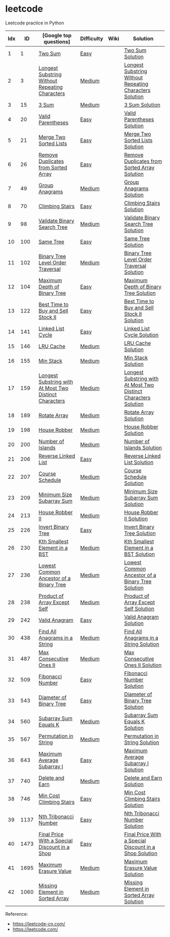 # leetcode
Leetcode practice in Python



| Idx | ID   | [Google top questions]                                           |Difficulty|Wiki                | Solution                                                  |
|-----|------| ---------------------------------------------------------------- | -------- |------------------- |-----------------------------------------------------------|
| 1   | 1    | [Two Sum]              |	[Easy]	|                    | [Two Sum Solution]                                        |
| 2   | 3    | [Longest Substring Without Repeating Characters]              |	[Medium]	|                    | [Longest Substring Without Repeating Characters Solution] |
| 3   | 15   | [3 Sum]              |	[Medium]	|                    | [3 Sum Solution]                                          |
| 4   | 20   | [Valid Parentheses]              |	[Easy]	|                    | [Valid Parentheses Solution]                              |
| 5   | 21   | [Merge Two Sorted Lists]              |	[Easy]	|                    | [Merge Two Sorted Lists Solution]                         |
| 6   | 26   | [Remove Duplicates from Sorted Array]              |	[Easy]	|                    | [Remove Duplicates from Sorted Array Solution]            |
| 7   | 49   | [Group Anagrams]              |	[Medium]	|                    | [Group Anagrams Solution]                                 |
| 8   | 70   | [Climbing Stairs]              |	[Easy]	|                    | [Climbing Stairs Solution]                                |
| 9   | 98   | [Validate Binary Search Tree]              |	[Medium]	|                    | [Validate Binary Search Tree Solution]                    |
| 10  | 100  | [Same Tree]              |	[Easy]	|                    | [Same Tree Solution]             |
| 11  | 102  | [Binary Tree Level Order Traversal]              |	[Medium]	|                    | [Binary Tree Level Order Traversal Solution]              |
| 12  | 104  | [Maximum Depth of Binary Tree]              |	[Easy]	|                    | [Maximum Depth of Binary Tree Solution]             |
| 13  | 122  | [Best Time to Buy and Sell Stock II]              |	[Easy]	|                    | [Best Time to Buy and Sell Stock II Solution]             |
| 14  | 141  | [Linked List Cycle]              |	[Easy]	|                    | [Linked List Cycle Solution]                              |
| 15  | 146  | [LRU Cache]              |	[Medium]	|                    | [LRU Cache Solution]                                      |
| 16  | 155  | [Min Stack]              |	[Medium]	|                    | [Min Stack Solution]                                      |
| 17  | 159  | [Longest Substring with At Most Two Distinct Characters]              |	[Medium]	|                    | [Longest Substring with At Most Two Distinct Characters Solution] |
| 18  | 189  | [Rotate Array]                                    |  [Medium] |                    | [Rotate Array Solution]                                   |
| 19  | 198  | [House Robber]              |	[Medium]	|                    | [House Robber Solution]                                   |
| 20  | 200  | [Number of Islands]              |	[Medium]	|                    | [Number of Islands Solution]                              |
| 21  | 206  | [Reverse Linked List]                                    |  [Easy] |                    | [Reverse Linked List Solution]                            |
| 22  | 207  | [Course Schedule]              |	[Medium]	|                    | [Course Schedule Solution]                                |
| 23  | 209  | [Minimum Size Subarray Sum]              |	[Medium]	|                    | [Minimum Size Subarray Sum Solution]                      |
| 24  | 213  | [House Robber II]              |	[Medium]	|                    | [House Robber II Solution]                                |
| 25  | 226  | [Invert Binary Tree]              |	[Easy]	|                    | [Invert Binary Tree Solution]                |
| 26  | 230  | [Kth Smallest Element in a BST]              |	[Medium]	|                    | [Kth Smallest Element in a BST Solution]                  |
| 27  | 236  | [Lowest Common Ancestor of a Binary Tree]              |	[Medium]	|                    | [Lowest Common Ancestor of a Binary Tree Solution]                |
| 28  | 238  | [Product of Array Except Self]              |	[Medium]	|                    | [Product of Array Except Self Solution]                   |
| 29  | 242  | [Valid Anagram]              |	[Easy]	|                    | [Valid Anagram Solution]                                  |
| 30  | 438  | [Find All Anagrams in a String]              |	[Medium]	|                    | [Find All Anagrams in a String Solution]                  |
| 31  | 487  | [Max Consecutive Ones II]              |	[Medium]	|                    | [Max Consecutive Ones II Solution]                        |
| 32  | 509  | [Fibonacci Number]              |	[Easy]	|                    | [Fibonacci Number Solution]                               |
| 33  | 543  | [Diameter of Binary Tree]                                    |  [Easy] |                    | [Diameter of Binary Tree Solution]                        |
| 34  | 560  | [Subarray Sum Equals K]              |	[Medium]	|                    | [Subarray Sum Equals K Solution]                          |
| 35  | 567  | [Permutation in String]              |	[Medium]	|                    | [Permutation in String Solution]                          |
| 36  | 643  | [Maximum Average Subarray I]              |	[Easy]	|                    | [Maximum Average Subarray I Solution]                     |
| 37  | 740  | [Delete and Earn]              |	[Medium]	|                    | [Delete and Earn Solution]                                |
| 38  | 746  | [Min Cost Climbing Stairs]              |	[Easy]	|                    | [Min Cost Climbing Stairs Solution]                       |
| 39  | 1137 | [Nth Tribonacci Number]              |	[Easy]	|                    | [Nth Tribonacci Number Solution]                          |
| 40  | 1473 | [Final Price With a Special Discount in a Shop]              |	[Easy]	|                    | [Final Price With a Special Discount in a Shop Solution]  |
| 41  | 1695 | [Maximum Erasure Value]              |	[Medium]	|                    | [Maximum Erasure Value Solution]                           |
| 42  | 1060 | [Missing Element in Sorted Array]                                    |  [Medium] |                    | [Missing Element in Sorted Array Solution]                |

[Remove Duplicates from Sorted Array]: https://leetcode.com/problems/remove-duplicates-from-sorted-array/
[Remove Duplicates from Sorted Array Solution]: https://github.com/robinali34/leetcode_python/blob/main/src/easy/remove_duplicates_from_sorted_array/solution.py
[Best Time to Buy and Sell Stock II]: https://leetcode.com/problems/best-time-to-buy-and-sell-stock-ii/
[Best Time to Buy and Sell Stock II Solution]: https://github.com/robinali34/leetcode_python/blob/main/src/easy/best_time_to_buy_and_sell_stock_ii/solution.py
[Rotate Array]: https://leetcode.com/problems/rotate-array/
[Rotate Array Solution]: https://github.com/robinali34/leetcode_python/blob/main/src/medium/rotate_array/solution.py
[Missing Element in Sorted Array]: https://leetcode.com/problems/missing-element-in-sorted-array/
[Missing Element in Sorted Array Solution]: https://github.com/robinali34/leetcode_python/blob/main/src/medium/missing_element_in_sorted_array/solution.py
[Two Sum]: https://leetcode.com/problems/two-sum/
[Two Sum Solution]: https://github.com/robinali34/leetcode_python/blob/main/src/easy/two_sum/solution.py
[Longest Substring Without Repeating Characters]: https://leetcode.com/problems/longest-substring-without-repeating-characters/
[Longest Substring Without Repeating Characters Solution]: https://github.com/robinali34/leetcode_python/blob/main/src/medium/longest_substring_without_repeating_characters/solution.py
[Subarray Sum Equals K]: https://leetcode.com/problems/subarray-sum-equals-k/
[Subarray Sum Equals K Solution]: https://github.com/robinali34/leetcode_python/blob/main/src/medium/subarray_sum_equals_k/solution.py
[Valid Anagram]: https://leetcode.com/problems/valid-anagram/
[Valid Anagram Solution]: https://github.com/robinali34/leetcode_python/blob/main/src/easy/valid_anagram/solution.py
[Group Anagrams]: https://leetcode.com/problems/group-anagrams/
[Group Anagrams Solution]: https://github.com/robinali34/leetcode_python/blob/main/src/medium/group_anagrams/solution.py
[Product of Array Except Self]: https://leetcode.com/problems/product-of-array-except-self/
[Product of Array Except Self Solution]: https://github.com/robinali34/leetcode_python/blob/main/src/medium/product_of_array_except_self/solution.py
[Reverse Linked List]: https://leetcode.com/problems/reverse-linked-list/
[Reverse Linked List Solution]: https://github.com/robinali34/leetcode_python/blob/main/src/easy/reverse_linked_list/solution.py
[Merge Two Sorted Lists]: https://leetcode.com/problems/merge-two-sorted-lists/
[Merge Two Sorted Lists Solution]: https://github.com/robinali34/leetcode_python/blob/main/src/easy/merge_two_sorted_lists/solution.py
[Linked List Cycle]: https://leetcode.com/problems/linked-list-cycle/
[Linked List Cycle Solution]: https://github.com/robinali34/leetcode_python/blob/main/src/easy/linked_list_cycle/solution.py
[Min Stack]: https://leetcode.com/problems/min-stack/
[Min Stack Solution]: https://github.com/robinali34/leetcode_python/blob/main/src/medium/min_stack/solution.py
[Valid Parentheses]: https://leetcode.com/problems/valid-parentheses/
[Valid Parentheses Solution]: https://github.com/robinali34/leetcode_python/blob/main/src/easy/valid_parentheses/solution.py
[LRU Cache]: https://leetcode.com/problems/lru-cache/
[LRU Cache Solution]: https://github.com/robinali34/leetcode_python/blob/main/src/medium/lru_cache/solution.py
[Maximum Depth of Binary Tree]: https://leetcode.com/problems/maximum-depth-of-binary-tree/
[Maximum Depth of Binary Tree Solution]: https://github.com/robinali34/leetcode_python/blob/main/src/easy/maximum_depth_of_binary_tree/solution.py
[Invert Binary Tree]: https://leetcode.com/problems/invert-binary-tree/
[Invert Binary Tree Solution]: https://github.com/robinali34/leetcode_python/blob/main/src/easy/invert_binary_tree/solution.py
[Same Tree]: https://leetcode.com/problems/same-tree/
[Same Tree Solution]: https://github.com/robinali34/leetcode_python/blob/main/src/easy/same_tree/solution.py
[Binary Tree Level Order Traversal]: https://leetcode.com/problems/binary-tree-level-order-traversal/
[Binary Tree Level Order Traversal Solution]: https://github.com/robinali34/leetcode_python/blob/main/src/medium/binary_tree_level_order_traversal/solution.py
[Diameter of Binary Tree]: https://leetcode.com/problems/diameter-of-binary-tree/
[Diameter of Binary Tree Solution]: https://github.com/robinali34/leetcode_python/blob/main/src/easy/diameter_of_binary_tree/solution.py
[Lowest Common Ancestor of a Binary Tree]: https://leetcode.com/problems/lowest-common-ancestor-of-a-binary-tree/
[Lowest Common Ancestor of a Binary Tree Solution]: https://github.com/robinali34/leetcode_python/blob/main/src/medium/lowest_common_ancestor_of_a_binary_tree/solution.py
[Climbing Stairs]: https://leetcode.com/problems/climbing-stairs/
[Climbing Stairs Solution]: https://github.com/robinali34/leetcode_python/blob/main/src/easy/climbing_stairs/solution.py
[Number of Islands]: https://leetcode.com/problems/number-of-islands/
[Number of Islands Solution]: https://github.com/robinali34/leetcode_python/blob/main/src/medium/number_of_islands/solution.py
[Kth Smallest Element in a BST]: https://leetcode.com/problems/kth-smallest-element-in-a-bst/
[Kth Smallest Element in a BST Solution]: https://github.com/robinali34/leetcode_python/blob/main/src/medium/ktn_smallest_element_in_a_bst/solution.py
[Course Schedule]: https://leetcode.com/problems/course-schedule/
[Course Schedule Solution]: https://github.com/robinali34/leetcode_python/blob/main/src/medium/course_schedule/solution.py
[Validate Binary Search Tree]: https://leetcode.com/problems/validate-binary-search-tree/
[Validate Binary Search Tree Solution]: https://github.com/robinali34/leetcode_python/blob/main/src/medium/validate_binary_search_tree/solution.py
[House Robber]: https://leetcode.com/problems/house-robber/
[House Robber Solution]: https://github.com/robinali34/leetcode_python/blob/main/src/medium/house_robber/solution.py
[House Robber II]: https://leetcode.com/problems/house-robber-ii/
[House Robber II Solution]: https://github.com/robinali34/leetcode_python/blob/main/src/medium/house_robberII/solution.py
[Fibonacci Number]: https://leetcode.com/problems/fibonacci-number/
[Fibonacci Number Solution]: https://github.com/robinali34/leetcode_python/blob/main/src/easy/fibonacci_number/solution.py
[Delete and Earn]: https://leetcode.com/problems/delete-and-earn/
[Delete and Earn Solution]: https://github.com/robinali34/leetcode_python/blob/main/src/medium/delete_and_earn/solution.py
[Min Cost Climbing Stairs]: https://leetcode.com/problems/min-cost-climbing-stairs/
[Min Cost Climbing Stairs Solution]: https://github.com/robinali34/leetcode_python/blob/main/src/easy/min_cost_climbing_stairs/solution.py
[Nth Tribonacci Number]: https://leetcode.com/problems/n-th-tribonacci-number/
[Nth Tribonacci Number Solution]: https://github.com/robinali34/leetcode_python/blob/main/src/easy/nth_tribonacci_number/solution.py
[Final Price With a Special Discount in a Shop]: https://leetcode.com/problems/final-prices-with-a-special-discount-in-a-shop/
[Final Price With a Special Discount in a Shop Solution]: https://github.com/robinali34/leetcode_python/blob/main/src/easy/final_price_with_a_special_discount_in_a_shop/solution.py
[Maximum Erasure Value]: https://leetcode.com/problems/maximum-erasure-value/
[Maximum Erasure Value Solution]: https://github.com/robinali34/leetcode_python/blob/main/src/medium/maximum_erasure_value/solution.py
[3 Sum]: https://leetcode.com/problems/3sum/
[3 Sum Solution]: https://github.com/robinali34/leetcode_python/blob/main/src/medium/3_sum/solution.py
[Longest Substring with At Most Two Distinct Characters]: https://leetcode.com/problems/longest-substring-with-at-most-two-distinct-characters/
[Longest Substring with At Most Two Distinct Characters Solution]: https://github.com/robinali34/leetcode_python/blob/main/src/medium/longest_substring_with_at_most_two_distinct_characters/solution.py
[Minimum Size Subarray Sum]: https://leetcode.com/problems/minimum-size-subarray-sum/
[Minimum Size Subarray Sum Solution]: https://github.com/robinali34/leetcode_python/blob/main/src/medium/minimum_size_subarray_sum/solution.py
[Find All Anagrams in a String]: https://leetcode.com/problems/find-all-anagrams-in-a-string/
[Find All Anagrams in a String Solution]: https://github.com/robinali34/leetcode_python/blob/main/src/medium/find_all_anagrams_in_a_string/solution.py
[Max Consecutive Ones II]: https://leetcode.com/problems/max-consecutive-ones-ii/
[Max Consecutive Ones II Solution]: https://github.com/robinali34/leetcode_python/blob/main/src/medium/max_consecutive_onesII/solution.py
[Permutation in String]: https://leetcode.com/problems/permutation-in-string/
[Permutation in String Solution]: https://github.com/robinali34/leetcode_python/blob/main/src/medium/premutation_in_string/solution.py
[Maximum Average Subarray I]: https://leetcode.com/problems/maximum-average-subarray-i/
[Maximum Average Subarray I Solution]: https://github.com/robinali34/leetcode_python/blob/main/src/easy/maximum_average_subarrayI/solution.py

[Easy]: https://github.com/robinali34/leetcode_python/tree/main/src/easy
[Medium]: https://github.com/robinali34/leetcode_python/tree/main/src/medium
[Hard]: https://github.com/robinali34/leetcode_python/tree/main/src/hard

Reference:
* https://leetcode-cn.com/
* https://leetcode.com/